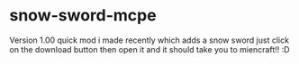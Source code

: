 # snow-sword-mcpe
Version 1.00
quick mod i made recently which adds a snow sword
just click on the download button then open it and it should take you to miencraft!! :D
